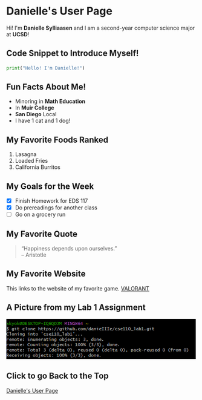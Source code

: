 # Danielle's User Page

Hi! I'm **Danielle Sylliaasen** and I am a second-year computer science major at **UCSD**! 

## Code Snippet to Introduce Myself!
```python
print("Hello! I'm Danielle!")
```

## Fun Facts About Me!
- Minoring in **Math Education**
- In **Muir College**
- **San Diego** Local
- I have 1 cat and 1 dog!

## My Favorite Foods Ranked
1. Lasagna
2. Loaded Fries
3. California Burritos

## My Goals for the Week
- [x] Finish Homework for EDS 117
- [x] Do prereadings for another class
- [ ] Go on a grocery run 

## My Favorite Quote
> “Happiness depends upon ourselves.”  
> – Aristotle

## My Favorite Website
This links to the website of my favorite game.
[VALORANT](https://playvalorant.com/en-us/)

## A Picture from my Lab 1 Assignment
![image](/screenshots/1.png)

## Click to go Back to the Top
[Danielle's User Page](danielle's-user-page)
